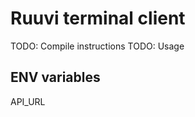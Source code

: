 Ruuvi terminal client
=====================

TODO: Compile instructions
TODO: Usage

ENV variables
-------------
API_URL